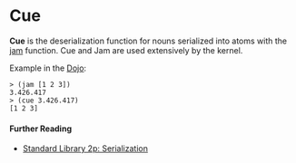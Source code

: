 # Cue

**Cue** is the deserialization function for nouns serialized into atoms with the [jam](/glossary/jam) function. Cue and Jam are used extensively by the kernel.

Example in the [Dojo](/glossary/dojo):

```
> (jam [1 2 3])
3.426.417
> (cue 3.426.417)
[1 2 3]
```

#### Further Reading

- [Standard Library 2p: Serialization](/language/hoon/reference/stdlib/2p)
